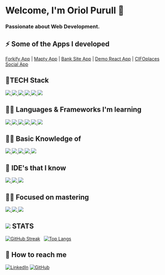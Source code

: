 <h1>Welcome, I'm Oriol Purull 👋<h4>
 
 <h3> Passionate about Web Development. </h3>
 
  #### <h2> ⚡ Some of the  Apps I developed </h2> 


 <span><a href="https://forkify-purull.netlify.app">Forkify App</a></span> |
  <span><a href="https://mapty-app-purull.netlify.app">Mapty App</a></li></span> |
  <span><a href="https://banksiteapp-purull.netlify.app">Bank Site App</a></span> |
  <span><a href="https://demoappreact-purull.netlify.app/">Demo React App</a></span> |
  <span><a href="http://purullator.atwebpages.com/">CIFOplaces Social App</a></span>


 
 #### <h2>🌱TECH Stack</h2> 
 <span align="">
  <a target="_blank" href="https://developer.mozilla.org/en-US/docs/Glossary/HTML5">
    <img src="https://skillicons.dev/icons?i=html" />
  </a>
</span>
  <span align="">
  <a target="_blank" href="https://developer.mozilla.org/en-US/docs/Glossary/CSS">
    <img src="https://skillicons.dev/icons?i=css" />
  </a>
</span>
  <span align="">
  <a target="_blank" href="https://developer.mozilla.org/en-US/docs/Glossary/javascript">
    <img src="https://skillicons.dev/icons?i=js" />
  </a>
</span>
  <span align="">
  <a target="_blank" href="https://getbootstrap.com/">
    <img src="https://skillicons.dev/icons?i=bootstrap" />
  </a>
</span> 
  <span align="">
  <a target="_blank" href="https://www.php.net/">
    <img src="https://skillicons.dev/icons?i=php" />
  </a>
</span>
  <span align="">
  <a target="_blank" href="https://laravel.com/">
    <img src="https://skillicons.dev/icons?i=laravel" />
  </a>
</span>

 #### <h2>🧑‍💻 Languages & Frameworks I'm learning </h2>
  <span align="">
  <a target="_blank" href="https://react.dev/">
    <img src="https://skillicons.dev/icons?i=react" />
  </a>
</span>
 <span align="">
  <a target="_blank" href="https://www.typescriptlang.org/">
    <img src="https://skillicons.dev/icons?i=ts" />
  </a>
</span> 
 <span align="">
  <a target="_blank" href="https://vuejs.org/">
    <img src="https://skillicons.dev/icons?i=vue" />
  </a>
</span>
  <span align="">
  <a target="_blank" href="https://nodejs.org/en">
    <img src="https://skillicons.dev/icons?i=nodejs" />
  </a>
</span>
  <span align="">
  <a target="_blank" href="https://redux.js.org/">
    <img src="https://skillicons.dev/icons?i=redux" />
  </a>
</span>
  <span align="">
  <a target="_blank" href="https://isocpp.org/">
    <img src="https://skillicons.dev/icons?i=cpp" />
  </a>
</span>
 
 #### <h2>👨‍💻 Basic Knowledge of </h2> 
  <span align="">
  <a target="_blank" href="https://git-scm.com/">
    <img src="https://skillicons.dev/icons?i=git" />
  </a>
</span>
  <span align="">
  <a target="_blank" href="https://github.com">
    <img src="https://skillicons.dev/icons?i=github" />
  </a>
</span>
  <span align="">
  <a target="_blank" href="https://www.mysql.com/">
    <img src="https://skillicons.dev/icons?i=mysql" />
  </a>
</span>
  <span align="">
  <a target="_blank" href="https://www.postman.com/">
    <img src="https://skillicons.dev/icons?i=postman" />
  </a>
</span>
  <span align="">
  <a target="_blank" href="https://www.npmjs.com/">
    <img src="https://camo.githubusercontent.com/963b1016522e3e37db3a486bd5bed244bdbb7ee52ae2fb43be359fdf5e1a6ecd/68747470733a2f2f696d672e736869656c64732e696f2f62616467652f2d6e706d2d4342333833373f7374796c653d666c61742d737175617265266c6f676f3d6e706d266c6f676f436f6c6f723d7768697465" />
  </a>
</span>
 
 #### <h2> 🙌 IDE's that I know </h2>
   <span align="">
  <a target="_blank" href="https://code.visualstudio.com/">
    <img src="https://skillicons.dev/icons?i=vscode" />
  </a>
</span>
  <span align="">
  <a target="_blank" href="https://en.wikipedia.org/wiki/Visual_Studio">
    <img src="https://skillicons.dev/icons?i=visualstudio" />
  </a>
</span>
  <span align="">
  <a target="_blank" href="https://eclipseide.org/">
    <img src="https://skillicons.dev/icons?i=eclipse" />
  </a>
</span>
 
 #### <h2> 🧑‍💻 Focused on mastering </h2> 
 
   <span align="">
  <a target="_blank" href="https://www.php.net/">
    <img src="https://skillicons.dev/icons?i=php" />
  </a>
</span>
  <span align="">
  <a target="_blank" href="https://laravel.com/">
    <img src="https://skillicons.dev/icons?i=laravel" />
  </a>
</span>
  <span align="">
  <a target="_blank" href="https://react.dev/">
    <img src="https://skillicons.dev/icons?i=react" />
  </a>
</span>
 
<div align="">
 
 <h2><img src="https://skillicons.dev/icons?i=github" /> STATS</h2>
 
[![GitHub Streak](https://streak-stats.demolab.com/?user=Purullator&theme=dark)](https://git.io/streak-stats)
 &nbsp;
 [![Top Langs](https://github-readme-stats.vercel.app/api/top-langs/?username=Purullator&layout=compact)](https://github.com/anuraghazra/github-readme-stats)
 
 


</div>
 
  #### <h2> 📩 How to reach me </h2> [![LinkedIn](https://img.shields.io/badge/LinkedIn-0077B5?style=for-the-badge&logo=linkedin&logoColor=white)](https://www.linkedin.com/in/oriol-purull-urrea-23a447115/) [![GitHub](https://img.shields.io/badge/GitHub-181717?style=for-the-badge&logo=github&logoColor=white)](https://github.com/Purullator) 
 




